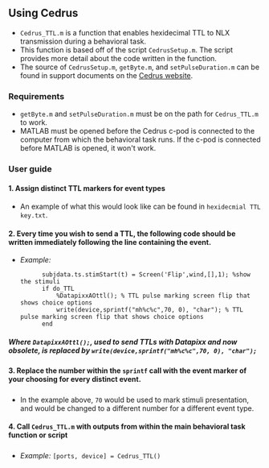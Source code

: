 ## Using Cedrus
* ```Cedrus_TTL.m``` is a function that enables hexidecimal TTL to NLX transmission during a behavioral task.
* This function is based off of the script ```CedrusSetup.m```. The script provides more detail about the code written in the function. 
* The source of ```CedrusSetup.m```, ```getByte.m```, and ```setPulseDuration.m``` can be found in support documents on the [Cedrus website](https://www.cedrus.com/support/xid/matlab.htm).

### Requirements
* ```getByte.m``` and ```setPulseDuration.m``` must be on the path for ```Cedrus_TTL.m``` to work.
* MATLAB must be opened before the Cedrus c-pod is connected to the computer from which the behavioral task runs. If the c-pod is connected before MATLAB is opened, it won't work.

### User guide
#### 1. Assign distinct TTL markers for event types
#### 
* An example of what this would look like can be found in ```hexidecmial TTL key.txt```.
#### 2. Every time you wish to send a TTL, the following code should be written immediately following the line containing the event.
* *Example:*
  ```   
        subjdata.ts.stimStart(t) = Screen('Flip',wind,[],1); %show the stimuli
        if do_TTL
            %DatapixxAOttl(); % TTL pulse marking screen flip that shows choice options
            write(device,sprintf("mh%c%c",70, 0), "char"); % TTL pulse marking screen flip that shows choice options
        end
##### Where ```DatapixxAOttl();```, used to send TTLs with Datapixx and now obsolete, is replaced by ```write(device,sprintf("mh%c%c",70, 0), "char");```
#### 3. Replace the number within the ```sprintf``` call with the event marker of your choosing for every distinct event.
##### 
* In the example above, ```70``` would be used to mark stimuli presentation, and would be changed to a different number for a different event type. 
#### 4. Call ```Cedrus_TTL.m``` with outputs from within the main behavioral task function or script
##### 
* *Example:* ```[ports, device] = Cedrus_TTL()```
